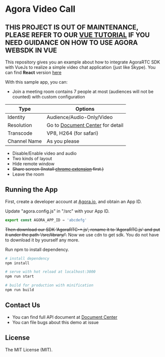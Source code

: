 # Agora Video Call

## THIS PROJECT IS OUT OF MAINTENANCE, PLEASE REFER TO OUR [VUE TUTORIAL](https://github.com/AgoraIO/Basic-Video-Call/tree/master/One-to-One-Video/Agora-Web-Tutorial-1to1-Vue) IF YOU NEED GUIDANCE ON HOW TO USE AGORA WEBSDK IN VUE

This repository gives you an example about how to integrate AgoraRTC SDK with VueJs to realize a simple video chat application (just like Skype).
You can find **React** version [here](https://github.com/AgoraIO/OpenAgoraWeb-React)

With this sample app, you can:

- Join a meeting room contains 7 people at most (audiences will not be counted) with custom configuration

Type  | Options
------------- | -------------
Identity  | Audience/Audio-Only/Video
Resolution  | Go to [Document Center](https://docs.agora.io/en/) for detail
Transcode  | VP8, H264 (for safari) 
Channel Name  |  As you please

- Disable/Enable video and audio
- Two kinds of layout
- Hide remote window
- <del>Share screen (Install [chrome extension](https://chrome.google.com/webstore/detail/agora-web-screensharing/minllpmhdgpndnkomcoccfekfegnlikg?utm_source=chrome-ntp-icon) first.)</del>
- Leave the room



## Running the App
First, create a developer account at [Agora.io](https://dashboard.agora.io/signin/), and obtain an App ID.

Update "agora.config.js" in "/src" with your App ID.

``` javascript
export const AGORA_APP_ID = 'abcdefg'
```

<del>Then download our SDK 'AgoraRTC-*.js', rename it to 'AgoraRTC.js' and put it under the path '/src/library/'.</del>
Now we use cdn to get sdk. You do not have to download it by yourself any more. 

Run npm to install dependency.

``` bash
# install dependency
npm install

# serve with hot reload at localhost:3000
npm run start

# build for production with minification
npm run build
```


## Contact Us
- You can find full API document at [Document Center](https://docs.agora.io/en/)
- You can file bugs about this demo at issue

## License
The MIT License (MIT).
